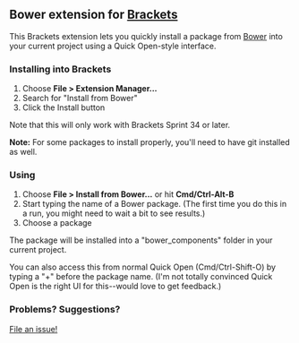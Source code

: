 ## Bower extension for [Brackets](http://brackets.io)

This Brackets extension lets you quickly install a package from [Bower](http://bower.io)
into your current project using a Quick Open-style interface.

### Installing into Brackets

1. Choose **File > Extension Manager...**
2. Search for "Install from Bower"
3. Click the Install button

Note that this will only work with Brackets Sprint 34 or later.

**Note:** For some packages to install properly, you'll need to have git installed as well.

### Using

1. Choose **File > Install from Bower...** or hit **Cmd/Ctrl-Alt-B**
2. Start typing the name of a Bower package. (The first time you do this in a run,
   you might need to wait a bit to see results.)
3. Choose a package

The package will be installed into a "bower_components" folder in your current project.

You can also access this from normal Quick Open (Cmd/Ctrl-Shift-O) by typing a "+" 
before the package name. (I'm not totally convinced Quick Open is the right UI for
this--would love to get feedback.)

### Problems? Suggestions?

[File an issue!](https://github.com/njx/brackets-bower/issues)
